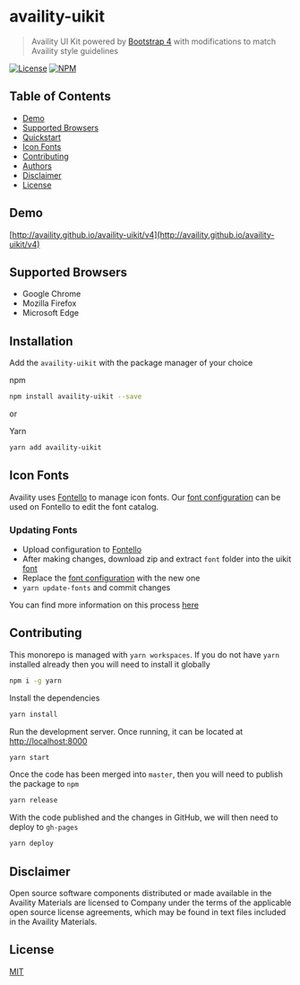# availity-uikit

> Availity UI Kit powered by [Bootstrap 4](http://v4-alpha.getbootstrap.com/) with modifications to match Availity style guidelines

[![License](https://img.shields.io/badge/license-MIT-blue.svg?style=for-the-badge&logo=MIT)](http://opensource.org/licenses/MIT)
[![NPM](http://img.shields.io/npm/v/availity-uikit.svg?style=for-the-badge&&logo=npm)](https://npmjs.org/package/availity-uikit)

## Table of Contents

-   [Demo](#demo)
-   [Supported Browsers](#supported-browsers)
-   [Quickstart](#quickstart)
-   [Icon Fonts](#icon-fonts)
-   [Contributing](#contributing)
-   [Authors](#authors)
-   [Disclaimer](#disclaimer)
-   [License](#license)

## Demo

[http://availity.github.io/availity-uikit/v4](http://availity.github.io/availity-uikit/v4)

## Supported Browsers

-   Google Chrome
-   Mozilla Firefox
-   Microsoft Edge

## Installation

Add the `availity-uikit` with the package manager of your choice

npm

```bash
npm install availity-uikit --save
```

or

Yarn

```bash
yarn add availity-uikit
```

## Icon Fonts

Availity uses [Fontello](http://fontello.com/) to manage icon fonts. Our [font configuration](./packages/uikit/fonts/config.json) can be used on Fontello to edit the font catalog.

### Updating Fonts

-   Upload configuration to [Fontello](http://fontello.com/)
-   After making changes, download zip and extract `font` folder into the uikit [font](./packages/uikit/fonts/)
-   Replace the [font configuration](./packages/uikit/fonts/config.json) with the new one
-   `yarn update-fonts` and commit changes

You can find more information on this process [here](https://github.com/fontello/fontello/wiki/How-to-save-and-load-projects)

## Contributing

This monorepo is managed with `yarn workspaces`. If you do not have `yarn` installed already then you will need to install it globally

```bash
npm i -g yarn
```

Install the dependencies

```bash
yarn install
```

Run the development server. Once running, it can be located at [http://localhost:8000](http://localhost:8000)

```bash
yarn start
```

Once the code has been merged into `master`, then you will need to publish the package to `npm`

```bash
yarn release
```

With the code published and the changes in GitHub, we will then need to deploy to `gh-pages`

```bash
yarn deploy
```

## Disclaimer

Open source software components distributed or made available in the Availity Materials are licensed to Company under the terms of the applicable open source license agreements, which may be found in text files included in the Availity Materials.

## License

[MIT](./LICENSE)
